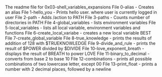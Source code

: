 The readme file for 0x03-shell_variables_expansions
File 0-alias - Creates an alias
File 1-hello_you - Prints hello user. where user is currently logged in user
File 2-path - Adds /action to PATH
File 3-paths - Counts number of directories in PATH
File 4-global_variables - lists environment variables
File 5-local_variables - lists all local variable, environment variables and functions
File 6-create_local_variabe - creates a new local variable BEST
File 7-create_global_variable
File 8-true_knowledge - prints the results of addition of 128 with $TRUEKNOWLEDGE
File 9-divide_and_rule - prints the result of $POWER divided by $DIVIDE
File 10-love_exponent_breath - displays the result of BREATH to power LOVE
File 11-binary_to_decimal - converts from base 2 to base 10
File 12-combinations - prints all possible combinations of two lowercase letter, except 00
File 13-print_float - prints a number with 2 decimal places, followed by a newline
